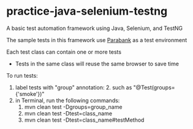# practice-java-selenium-testng
A basic test automation framework using Java, Selenium, and TestNG

The sample tests in this framework use 
[Parabank](https://parabank.parasoft.com/parabank/index.htm) 
as a test environment

Each test class can contain one or more tests
* Tests in the same class will reuse the same browser to save time

To run tests:
1. label tests with "group" annotation:
   2. such as "@Test(groups={'smoke'})"
2. in Terminal, run the following commands:
   1. mvn clean test -Dgroups=group_name
   2. mvn clean test -Dtest=class_name
   3. mvn clean test -Dtest=class_name#testMethod
